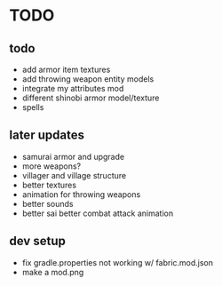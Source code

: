 # TODO

## todo
- add armor item textures
- add throwing weapon entity models
- integrate my attributes mod
- different shinobi armor model/texture
- spells

## later updates
- samurai armor and upgrade
- more weapons?
- villager and village structure
- better textures
- animation for throwing weapons
- better sounds
- better sai better combat attack animation

## dev setup
- fix gradle.properties not working w/ fabric.mod.json
- make a mod.png